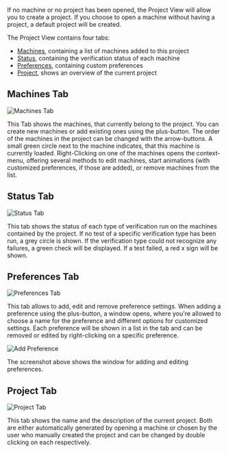 If no machine or no project has been opened, the Project View will allow you to create a project. 
If you choose to open a machine without having a project, a default project will be created.

The Project View contains four tabs:
* [Machines](#Machines), containing a list of machines added to this project
* [Status](#Verifications), containing the verification status of each machine
* [Preferences](#Preferences), containing custom preferences
* [Project](#Project), shows an overview of the current project

## <a id="Machines"> Machines Tab </a>

![Machines Tab](../screenshots/Project/Machines%20Tab.png)

This Tab shows the machines, that currently belong to the project.
You can create new machines or add existing ones using the plus-button.
The order of the machines in the project can be changed with the arrow-buttons.
A small green circle next to the machine indicates, that this machine is currently loaded. Right-Clicking on one of the machines
opens the context-menu, offering several methods to edit machines, start animations (with customized preferences, if those are added), or remove machines from the list.


## <a id="Verifications"> Status Tab </a>

![Status Tab](../screenshots/Project/Verifications%20Tab.png)

This tab shows the status of each type of verification run on the machines contained by the project. 
If no test of a specific verification type has been run, a grey circle is shown. 
If the verification type could not recognize any failures, a green check will be displayed. 
If a test failed, a red x sign will be shown.

## <a id="Preferences"> Preferences Tab </a>

![Preferences Tab](../screenshots/Project/Preferences%20Tab.png)

This tab allows to add, edit and remove preference settings.
When adding a preference using the plus-button, a window opens, where you're allowed to choose a name for the preference and 
different options for customized settings.
Each preference will be shown in a list in the tab and can be removed or edited by right-clicking on a specific preference.


![Add Preference](../screenshots/Project/Add%20Preference.png)

The screenshot above shows the window for adding and editing preferences.

## <a id="Project"> Project Tab </a>

![Project Tab](../screenshots/Project/Project%20Tab.png)

This tab shows the name and the description of the current project. 
Both are either automatically generated by opening a machine or chosen by the user who manually created the project and can be changed by double clicking on each respectively.

